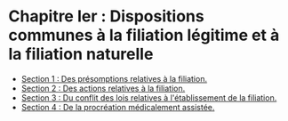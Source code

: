 # Chapitre Ier : Dispositions communes à la filiation légitime et à la filiation naturelle

- [Section 1 : Des présomptions relatives à la filiation.](section-1)
- [Section 2 : Des actions relatives à la filiation.](section-2)
- [Section 3 : Du conflit des lois relatives à l'établissement de la filiation.](section-3)
- [Section 4 : De la procréation médicalement assistée.](section-4)
